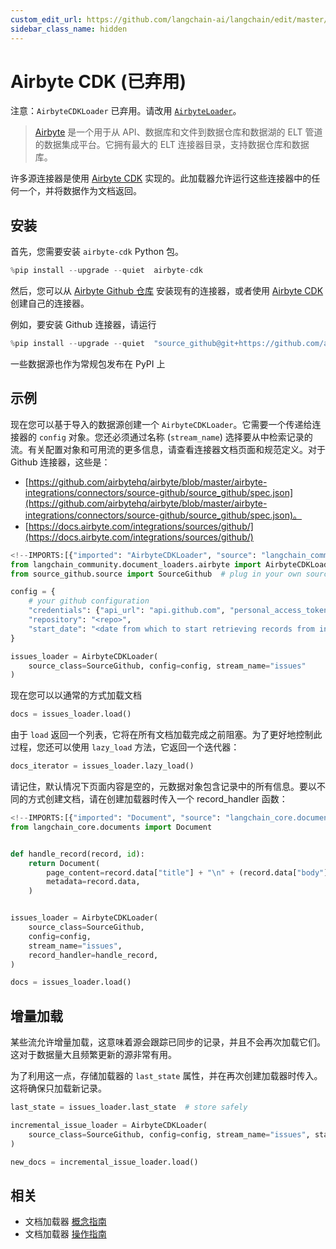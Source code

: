 ```yaml
---
custom_edit_url: https://github.com/langchain-ai/langchain/edit/master/docs/docs/integrations/document_loaders/airbyte_cdk.ipynb
sidebar_class_name: hidden
---
```

# Airbyte CDK (已弃用)

注意：`AirbyteCDKLoader` 已弃用。请改用 [`AirbyteLoader`](/docs/integrations/document_loaders/airbyte)。

>[Airbyte](https://github.com/airbytehq/airbyte) 是一个用于从 API、数据库和文件到数据仓库和数据湖的 ELT 管道的数据集成平台。它拥有最大的 ELT 连接器目录，支持数据仓库和数据库。

许多源连接器是使用 [Airbyte CDK](https://docs.airbyte.com/connector-development/cdk-python/) 实现的。此加载器允许运行这些连接器中的任何一个，并将数据作为文档返回。

## 安装

首先，您需要安装 `airbyte-cdk` Python 包。


```python
%pip install --upgrade --quiet  airbyte-cdk
```

然后，您可以从 [Airbyte Github 仓库](https://github.com/airbytehq/airbyte/tree/master/airbyte-integrations/connectors) 安装现有的连接器，或者使用 [Airbyte CDK](https://docs.airbyte.io/connector-development/connector-development) 创建自己的连接器。

例如，要安装 Github 连接器，请运行


```python
%pip install --upgrade --quiet  "source_github@git+https://github.com/airbytehq/airbyte.git@master#subdirectory=airbyte-integrations/connectors/source-github"
```

一些数据源也作为常规包发布在 PyPI 上

## 示例

现在您可以基于导入的数据源创建一个 `AirbyteCDKLoader`。它需要一个传递给连接器的 `config` 对象。您还必须通过名称 (`stream_name`) 选择要从中检索记录的流。有关配置对象和可用流的更多信息，请查看连接器文档页面和规范定义。对于 Github 连接器，这些是：

* [https://github.com/airbytehq/airbyte/blob/master/airbyte-integrations/connectors/source-github/source_github/spec.json](https://github.com/airbytehq/airbyte/blob/master/airbyte-integrations/connectors/source-github/source_github/spec.json)。
* [https://docs.airbyte.com/integrations/sources/github/](https://docs.airbyte.com/integrations/sources/github/)


```python
<!--IMPORTS:[{"imported": "AirbyteCDKLoader", "source": "langchain_community.document_loaders.airbyte", "docs": "https://python.langchain.com/api_reference/community/document_loaders/langchain_community.document_loaders.airbyte.AirbyteCDKLoader.html", "title": "Airbyte CDK (Deprecated)"}]-->
from langchain_community.document_loaders.airbyte import AirbyteCDKLoader
from source_github.source import SourceGithub  # plug in your own source here

config = {
    # your github configuration
    "credentials": {"api_url": "api.github.com", "personal_access_token": "<token>"},
    "repository": "<repo>",
    "start_date": "<date from which to start retrieving records from in ISO format, e.g. 2020-10-20T00:00:00Z>",
}

issues_loader = AirbyteCDKLoader(
    source_class=SourceGithub, config=config, stream_name="issues"
)
```

现在您可以以通常的方式加载文档


```python
docs = issues_loader.load()
```

由于 `load` 返回一个列表，它将在所有文档加载完成之前阻塞。为了更好地控制此过程，您还可以使用 `lazy_load` 方法，它返回一个迭代器：


```python
docs_iterator = issues_loader.lazy_load()
```

请记住，默认情况下页面内容是空的，元数据对象包含记录中的所有信息。要以不同的方式创建文档，请在创建加载器时传入一个 record_handler 函数：


```python
<!--IMPORTS:[{"imported": "Document", "source": "langchain_core.documents", "docs": "https://python.langchain.com/api_reference/core/documents/langchain_core.documents.base.Document.html", "title": "Airbyte CDK (Deprecated)"}]-->
from langchain_core.documents import Document


def handle_record(record, id):
    return Document(
        page_content=record.data["title"] + "\n" + (record.data["body"] or ""),
        metadata=record.data,
    )


issues_loader = AirbyteCDKLoader(
    source_class=SourceGithub,
    config=config,
    stream_name="issues",
    record_handler=handle_record,
)

docs = issues_loader.load()
```

## 增量加载

某些流允许增量加载，这意味着源会跟踪已同步的记录，并且不会再次加载它们。这对于数据量大且频繁更新的源非常有用。

为了利用这一点，存储加载器的 `last_state` 属性，并在再次创建加载器时传入。这将确保只加载新记录。


```python
last_state = issues_loader.last_state  # store safely

incremental_issue_loader = AirbyteCDKLoader(
    source_class=SourceGithub, config=config, stream_name="issues", state=last_state
)

new_docs = incremental_issue_loader.load()
```


## 相关

- 文档加载器 [概念指南](/docs/concepts/#document-loaders)
- 文档加载器 [操作指南](/docs/how_to/#document-loaders)
